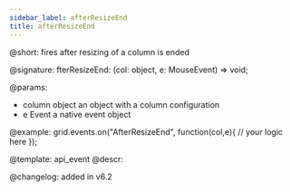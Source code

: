 ```yaml
---
sidebar_label: afterResizeEnd
title: afterResizeEnd
---          
```


@short: fires after resizing of a column is ended

@signature: fterResizeEnd: (col: object, e: MouseEvent) => void;

@params:
- column		object		an object with a column configuration
- e				Event		a native event object

@example:
grid.events.on("AfterResizeEnd", function(col,e){
	// your logic here
});


@template: api_event
@descr:

@changelog:
added in v6.2